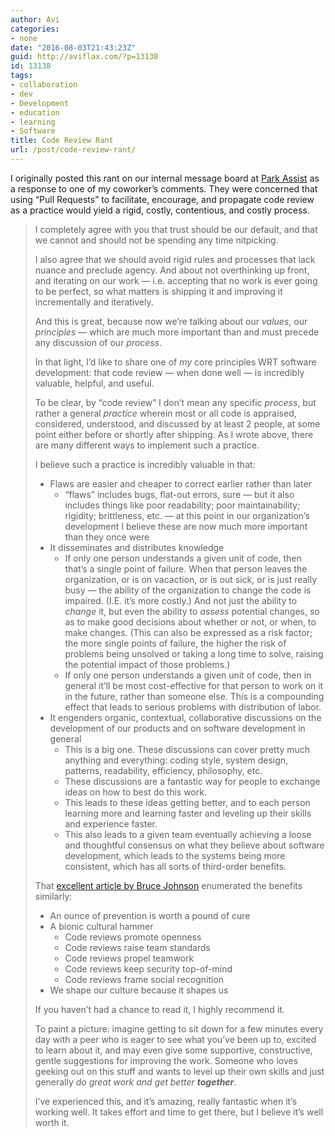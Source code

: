 ```yaml
---
author: Avi
categories:
- none
date: "2016-08-03T21:43:23Z"
guid: http://aviflax.com/?p=13138
id: 13138
tags:
- collaboration
- dev
- Development
- education
- learning
- Software
title: Code Review Rant
url: /post/code-review-rant/
---
```

I originally posted this rant on our internal message board at [Park Assist](http://www.parkassist.com) as a response to one of my coworker’s comments. They were concerned that using “Pull Requests” to facilitate, encourage, and propagate code review as a practice would yield a rigid, costly, contentious, and costly process.

> I completely agree with you that trust should be our default, and that we cannot and should not be spending any time nitpicking.
> 
> I also agree that we should avoid rigid rules and processes that lack nuance and preclude agency. And about not overthinking up front, and iterating on our work — i.e. accepting that no work is ever going to be perfect, so what matters is shipping it and improving it incrementally and iteratively.
> 
> And this is great, because now we’re talking about our _values_, our _principles_ — which are much more important than and must precede any discussion of our _process_.
> 
> In that light, I’d like to share one of _my_ core principles WRT software development: that code review — when done well — is incredibly valuable, helpful, and useful.
> 
> To be clear, by “code review” I don’t mean any specific _process_, but rather a general _practice_ wherein most or all code is appraised, considered, understood, and discussed by at least 2 people, at some point either before or shortly after shipping. As I wrote above, there are many different ways to implement such a practice.
> 
> I believe such a practice is incredibly valuable in that:
> 
>   * Flaws are easier and cheaper to correct earlier rather than later 
>       * “flaws” includes bugs, flat-out errors, sure — but it also includes things like poor readability; poor maintainability; rigidity; brittleness, etc. — at this point in our organization’s development I believe these are now much more important than they once were
>   * It disseminates and distributes knowledge 
>       * If only one person understands a given unit of code, then that’s a single point of failure. When that person leaves the organization, or is on vacaction, or is out sick, or is just really busy — the ability of the organization to change the code is impaired. (I.E. it’s more costly.) And not just the ability to _change_ it, but even the ability to _assess_ potential changes, so as to make good decisions about whether or not, or when, to make changes. (This can also be expressed as a risk factor; the more single points of failure, the higher the risk of problems being unsolved or taking a long time to solve, raising the potential impact of those problems.)
>       * If only one person understands a given unit of code, then in general it’ll be most cost-effective for that person to work on it in the future, rather than someone else. This is a compounding effect that leads to serious problems with distribution of labor.
>   * It engenders organic, contextual, collaborative discussions on the development of our products and on software development in general 
>       * This is a big one. These discussions can cover pretty much anything and everything: coding style, system design, patterns, readability, efficiency, philosophy, etc.
>       * These discussions are a fantastic way for people to exchange ideas on how to best do this work.
>       * This leads to these ideas getting better, and to each person learning more and learning faster and leveling up their skills and experience faster.
>       * This also leads to a given team eventually achieving a loose and thoughtful consensus on what they believe about software development, which leads to the systems being more consistent, which has all sorts of third-order benefits.
> 
> That [excellent article by Bruce Johnson](https://blog.fullstory.com/what-we-learned-from-google-code-reviews-arent-just-for-catching-bugs-b125a13aa292#.ihl2xifar) enumerated the benefits similarly:
> 
>   * An ounce of prevention is worth a pound of cure
>   * A bionic cultural hammer 
>       * Code reviews promote openness
>       * Code reviews raise team standards
>       * Code reviews propel teamwork
>       * Code reviews keep security top-of-mind
>       * Code reviews frame social recognition
>   * We shape our culture because it shapes us
> 
> If you haven’t had a chance to read it, I highly recommend it.
> 
> To paint a picture: imagine getting to sit down for a few minutes every day with a peer who is eager to see what you’ve been up to, excited to learn about it, and may even give some supportive, constructive, gentle suggestions for improving the work. Someone who loves geeking out on this stuff and wants to level up their own skills and just generally _do great work and get better **together**_.
> 
> I’ve experienced this, and it’s amazing, really fantastic when it’s working well. It takes effort and time to get there, but I believe it’s well worth it.